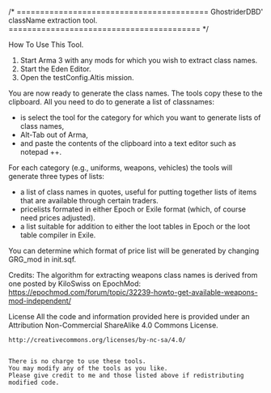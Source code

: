 /*
	=========================================
	GhostriderDBD' className extraction tool.
	=========================================
*/

How To Use This Tool.

1) Start Arma 3 with any mods for which you wish to extract class names.
2) Start the Eden Editor.
3) Open the testConfig.Altis mission.

You are now ready to generate the class names. The tools copy these to the clipboard. 
All you need to do to generate a list of classnames:
  - is select the tool for the category for which you want to generate lists of class names, 
  - Alt-Tab out of Arma, 
  - and paste the contents of the clipboard into a text editor such as notepad ++.
  
For each category (e.g., uniforms, weapons, vehicles) the tools will generate three types of lists:

- a list of class names in quotes, useful for putting together lists of items that are available through certain traders.
- pricelists formated in either Epoch or Exile format (which, of course need prices adjusted).
- a list suitable for addition to either the loot tables in Epoch or the loot table compiler in Exile.

You can determine which format of price list will be generated by changing GRG_mod in init.sqf.

Credits:
	The algorithm for extracting weapons class names is derived from one posted by KiloSwiss on EpochMod:
	https://epochmod.com/forum/topic/32239-howto-get-available-weapons-mod-independent/
	
License
	All the code and information provided here is provided under an Attribution Non-Commercial ShareAlike 4.0 Commons License.

	http://creativecommons.org/licenses/by-nc-sa/4.0/		
	
	
	There is no charge to use these tools.
	You may modify any of the tools as you like.
	Please give credit to me and those listed above if redistributing modified code.
